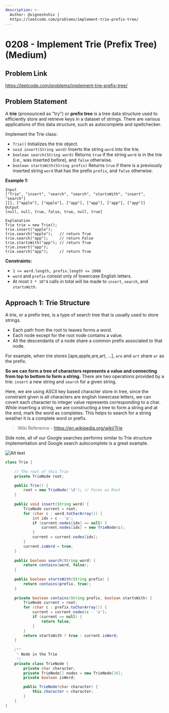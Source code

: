 ```yaml
---
description: >-
  Author: @vigneshshiv |
  https://leetcode.com/problems/implement-trie-prefix-tree/
---
```


# 0208 - Implement Trie (Prefix Tree) (Medium)

## Problem Link

https://leetcode.com/problems/implement-trie-prefix-tree/

## Problem Statement

A **trie** (pronounced as "try") or **prefix tree** is a tree data structure used to efficiently store and retrieve keys in a dataset of strings. There are various applications of this data structure, such as autocomplete and spellchecker.

Implement the Trie class:

- `Trie()` Initializes the trie object.
- `void insert(String word)` Inserts the string `word` into the trie.
- `boolean search(String word)` Returns `true` if the string `word` is in the trie (i.e., was inserted before), and `false` otherwise.
- `boolean startsWith(String prefix)` Returns `true` if there is a previously inserted string `word` that has the prefix `prefix`, and `false` otherwise.

**Example 1:**

```
Input
["Trie", "insert", "search", "search", "startsWith", "insert", "search"]
[[], ["apple"], ["apple"], ["app"], ["app"], ["app"], ["app"]]
Output
[null, null, true, false, true, null, true]

Explanation
Trie trie = new Trie();
trie.insert("apple");
trie.search("apple");   // return True
trie.search("app");     // return False
trie.startsWith("app"); // return True
trie.insert("app");
trie.search("app");     // return True
```

**Constraints:**

* `1 <= word.length, prefix.length <= 2000`
* `word` and `prefix` consist only of lowercase English letters.
* At most `3 * 10^4` calls in total will be made to `insert`, `search`, and `startsWith`.


## Approach 1: Trie Structure

A trie, or a prefix tree, is a type of search tree that is usually used to store strings. 
- Each path from the root to leaves forms a word.
- Each node except for the root node contains a value.
- All the descendants of a node share a common prefix associated to that node. 

For example, when trie stores [ape,apple,are,art, ...], `are` and `art` share `ar` as the prefix.

**So we can form a tree of characters represents a value and connecting from top to bottom to form a string.** 
There are two operations provided by a trie: `insert` a new string and `search` for a given string. 

Here, we are using ASCII key based character store in tree, since the constraint given is all characters are english lowercase letters, we can covert each character to integer value represents corresponding to a char. While inserting a string, we are constructing a tree to form a string and at the end, mark the word as completes. This helps to search for a string weather it is a complete word or prefix. 

> Wiki Reference - https://en.wikipedia.org/wiki/Trie

Side note, all of our Google searches performs similar to Trie structure implementation and Google search autocomplete is a great example. 

![Alt text](https://assets.leetcode.com/users/images/1d1bc396-05a2-4d8c-b8b0-e707c5790fde_1604920548.2461913.png)

<Tabs>
<TabItem value="java" label="Java">
<SolutionAuthor name="@vigneshshiv"/>

```java
class Trie {
    
    // The root of this Trie
    private TrieNode root;

    public Trie() {
        root = new TrieNode('\0'); // Forms as Root
    }
    
    public void insert(String word) {
        TrieNode current = root;
        for (char c : word.toCharArray()) {
            int idx = c - 'a';
            if (current.nodes[idx] == null) {
                current.nodes[idx] = new TrieNode(c);
            }
            current = current.nodes[idx];
        }
        current.isWord = true;
    }
    
    public boolean search(String word) {
        return contains(word, false);
    }
    
    public boolean startsWith(String prefix) {
        return contains(prefix, true);
    }
    
    private boolean contains(String prefix, boolean startsWith) {
        TrieNode current = root;
        for (char c : prefix.toCharArray()) {
            current = current.nodes[c - 'a'];
            if (current == null) {
                return false;
            }
        }
        return startsWith ? true : current.isWord;
    }
    
    /**
     * Node in the Trie
     */
    private class TrieNode {
        private char character;
        private TrieNode[] nodes = new TrieNode[26];
        private boolean isWord;

        public TrieNode(char character) {
            this.character = character;
        }
    }
}
```
</TabItem>
</Tabs>